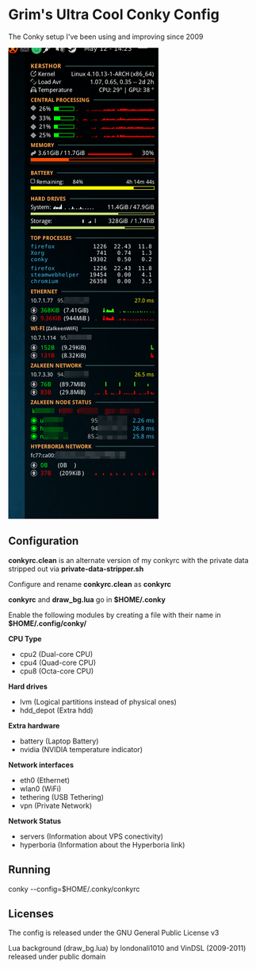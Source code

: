# Grim's Ultra Cool Conky Config

The Conky setup I've been using and improving since 2009

![](preview.png)


## Configuration

**conkyrc.clean** is an alternate version of my conkyrc with the private data stripped out via **private-data-stripper.sh**

Configure and rename **conkyrc.clean** as **conkyrc**

**conkyrc** and **draw_bg.lua** go in **$HOME/.conky**

Enable the following modules by creating a file with their name in **$HOME/.config/conky/**

**CPU Type**

- cpu2 (Dual-core CPU)
- cpu4 (Quad-core CPU)
- cpu8 (Octa-core CPU)

**Hard drives**

- lvm (Logical partitions instead of physical ones)
- hdd_depot (Extra hdd)

**Extra hardware**

- battery (Laptop Battery)
- nvidia (NVIDIA temperature indicator)

**Network interfaces**

- eth0 (Ethernet)
- wlan0 (WiFi)
- tethering (USB Tethering)
- vpn (Private Network)

**Network Status**

- servers (Information about VPS conectivity)
- hyperboria (Information about the Hyperboria link)


## Running

   conky --config=$HOME/.conky/conkyrc


## Licenses

The config is released under the GNU General Public License v3

Lua background (draw_bg.lua) by londonali1010 and VinDSL (2009-2011) released under public domain
